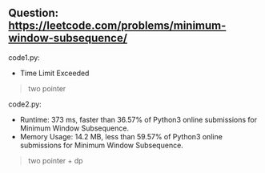## Question: https://leetcode.com/problems/minimum-window-subsequence/

code1.py:
* Time Limit Exceeded
> two pointer

code2.py:
* Runtime: 373 ms, faster than 36.57% of Python3 online submissions for Minimum Window Subsequence.
* Memory Usage: 14.2 MB, less than 59.57% of Python3 online submissions for Minimum Window Subsequence.
> two pointer + dp